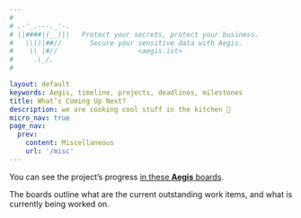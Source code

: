 ```yaml
---
#
# .-'_.---._'-.
# ||####|(__)||   Protect your secrets, protect your business.
#   \\()|##//       Secure your sensitive data with Aegis.
#    \\ |#//                    <aegis.ist>
#     .\_/.
#

layout: default
keywords: Aegis, timeline, projects, deadlines, milestones
title: What’s Coming Up Next?
description: we are cooking cool stuff in the kitchen 🧁
micro_nav: true
page_nav:
  prev:
    content: Miscellaneous
    url: '/misc'
---
```


You can see the project’s progress [in these **Aegis** boards][mdp].

The boards outline what are the current outstanding work items, and what is
currently being worked on.

[mdp]: https://github.com/zerotohero-dev/aegis/projects?query=is%3Aopen